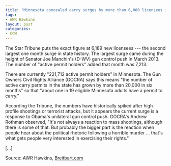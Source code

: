 ```yaml
---
title: "Minnesota concealed carry surges by more than 6,000 licensees in January alone"
tags:
- AWR Hawkins
layout: post
categories:
- CCW
---
```


The Star Tribune puts the exact figure at 6,189 new licensees --- the second largest one month surge in state history. The largest surge came during the height of Senator Joe Manchin's (D-WV) gun control push in March 2013. The number of "active permit holders" added that month was 7,213.

There are currently "221,712 active permit holders" in Minnesota. The Gun Owners Civil Rights Alliance (GOCRA) says this means "the number of active carry permits in the state has grown by more than 20,000 in six months" so that "about one in 19 eligible Minnesota adults have a permit to carry."

According the Tribune, the numbers have historically spiked after high profile shootings or terrorist attacks, but it appears the current surge is a response to Obama's unilateral gun control push. GOCRA's Andrew Rothman observed, "It's not always a reaction to mass shootings, although there is some of that. But probably the bigger part is the reaction when people hear about the political rhetoric following a horrible murder ... that's what gets people very interested in exercising their rights."

\[...\]

Source: AWR Hawkins, [Breitbart.com](https://www.breitbart.com/big-government/2016/02/07/minnesota-concealed-carry-surges-by-more-than-6000-licensees-in-january/)
